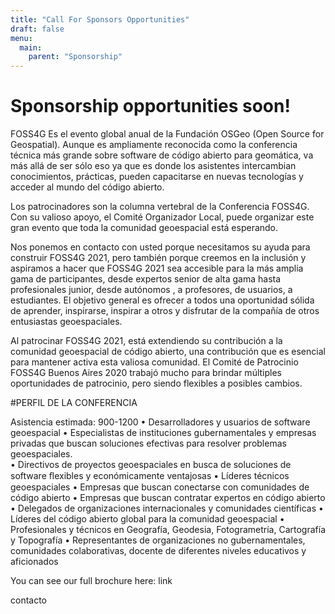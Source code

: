 ```yaml
---
title: "Call For Sponsors Opportunities"
draft: false
menu:
  main:
    parent: "Sponsorship"
---
```


# Sponsorship opportunities soon!

FOSS4G Es el evento global anual de la Fundación OSGeo (Open Source for Geospatial). Aunque es ampliamente reconocida como la conferencia técnica más grande sobre software de código abierto para geomática, va más allá de ser sólo eso ya que es donde los asistentes intercambian conocimientos, prácticas, pueden capacitarse en nuevas tecnologías y acceder al mundo del código abierto.

Los patrocinadores son la columna vertebral de la Conferencia FOSS4G. Con su valioso apoyo, el Comité Organizador Local, puede organizar este gran evento que toda la comunidad geoespacial está esperando.

Nos ponemos en contacto con usted porque necesitamos su ayuda para construir FOSS4G 2021, pero también porque creemos en la inclusión y aspiramos a hacer que FOSS4G 2021 sea accesible para la más amplia gama de participantes, desde expertos senior de alta gama hasta profesionales junior, desde autónomos , a profesores, de usuarios, a estudiantes. El objetivo general es ofrecer a todos una oportunidad sólida de aprender, inspirarse, inspirar a otros y disfrutar de la compañía de otros entusiastas geoespaciales.

Al patrocinar FOSS4G 2021, está extendiendo su contribución a la comunidad geoespacial de código abierto, una contribución que es esencial para mantener activa esta valiosa comunidad. El Comité de Patrocinio FOSS4G Buenos Aires 2020 trabajó mucho para brindar múltiples oportunidades de patrocinio, pero siendo flexibles a posibles cambios. 

#PERFIL DE LA CONFERENCIA


Asistencia estimada: 900-1200
•	Desarrolladores y usuarios de software geoespacial
•	Especialistas de instituciones gubernamentales y empresas privadas que buscan soluciones efectivas para resolver problemas geoespaciales.  
•	Directivos de proyectos geoespaciales en busca de soluciones de software ﬂexibles y económicamente ventajosas 
•	Líderes técnicos geoespaciales 
•	Empresas que buscan conectarse con comunidades de código abierto 
•	Empresas que buscan contratar expertos en código abierto 
•	Delegados de organizaciones internacionales y comunidades científicas 
•	Líderes del código abierto global para la comunidad geoespacial
•	Profesionales y técnicos en Geografía, Geodesia, Fotogrametría, Cartografía y Topografía
•	Representantes de organizaciones no gubernamentales, comunidades colaborativas, docente de diferentes niveles educativos y aficionados


You can see our full brochure here: link


contacto
